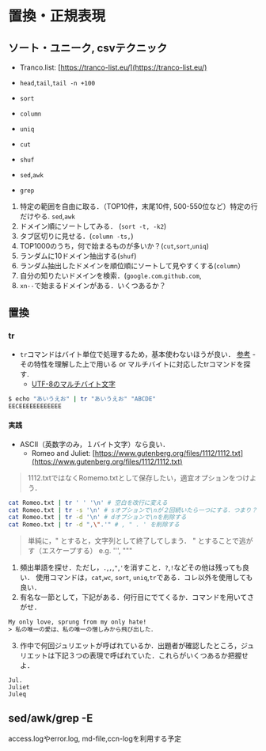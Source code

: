 # 置換・正規表現

## ソート・ユニーク, csvテクニック

- Tranco.list: [https://tranco-list.eu/](https://tranco-list.eu/)

- `head`,`tail`,`tail -n +100`
- `sort`
- `column`
- `uniq`
- `cut`
- `shuf`
- `sed`,`awk`
- `grep`

1. 特定の範囲を自由に取る．（TOP10件，末尾10件, 500-550位など）特定の行だけやる. `sed`,`awk`
2. ドメイン順にソートしてみる． (`sort -t, -k2`)
3. タブ区切りに見せる．(`column -ts,`)
4. TOP1000のうち，何で始まるものが多いか？(`cut`,`sort`,`uniq`)
5. ランダムに10ドメイン抽出する(`shuf`)
6. ランダム抽出したドメインを順位順にソートして見やすくする(`column`）
7. 自分の知りたいドメインを検索．(`google.com`.`github.com`,
8. `xn--`で始まるドメインがある．いくつあるか？

<!--

### 応用

 `xn--`は，PunyCodeと呼ばれる多言語ドメインである．
aptで`idn`パッケージをインストールし，`idn -u [文字列]`をすると，日本語等に変換される．

下記のように, `xargs -L 1 idn -u`で複数行の処理を逐次行うことが出来る．

```sh
cat domain.txt | xargs -L 1 idn -u
```

しかしながら，csvファイルの１カラム目があるとうまく変換できない．

```sh
$ cat puny-domain.csv | xargs -L1 idn -u | head -10
8448,xn--b1aew.xn--p1ai
11606,xn--42c9bsq2d4f7a2a.com
17336,xn--d1abkefqip0a2f.xn--p1ai
17833,xn--80aesfpebagmfblc0a.xn--p1ai
18734,xn--j1ahfl.xn--p1ai
19461,xn--90adear.xn--p1ai
24041,xn--pckua2a7gp15o89zb.com
29115,xn--80affa3aj0al.xn--80asehdb
29157,xn--80abucjiibhv9a.xn--p1ai
29718,xn--41a.ws

$ cat puny-domain.csv | cut -d, -f2 | xargs -L1 idn -u | head -10
мвд.xn--p1ai
ปั้มไลค์.com
единыйурок.xn--p1ai
стопкоронавирус.xn--p1ai
урок.xn--p1ai
гибдд.xn--p1ai
求人ボックス.com
телеграм.xn--80asehdb
минобрнауки.xn--p1ai
я.ws
```

しかし順位の情報がほしい．
そこで，`cut`を用いて１カラムと２カラム分割し，２カラム目だけ変換し，`paste`を用いて，再び順位付きのCSVにする方法を取ることにした．
この手法を実践せよ．

-->


## 置換

### tr

- `tr`コマンドはバイト単位で処理するため，基本使わないほうが良い． [参考](https://www.it-swarm-ja.com/ja/character-encoding/tr%E3%81%AF%E3%82%A2%E3%83%9D%E3%82%B9%E3%83%88%E3%83%AD%E3%83%95%E3%82%A3%E3%82%92%E7%BD%AE%E3%81%8D%E6%8F%9B%E3%81%88%E3%81%BE%E3%81%9B%E3%82%93/956771543/)
  -その特性を理解した上で用いる or マルチバイトに対応したtrコマンドを探す.
  - [UTF-8のマルチバイト文字](http://orange-factory.com/dnf/utf-8.html)

```sh
$ echo "あいうえお" | tr "あいうえお" "ABCDE"
EECEEEEEEEEEEEE
```

#### 実践

- ASCII（英数字のみ，１バイト文字）なら良い．
  - Romeo and Juliet: [https://www.gutenberg.org/files/1112/1112.txt](https://www.gutenberg.org/files/1112/1112.txt)

> 1112.txtではなくRomemo.txtとして保存したい，適宜オプションをつけよう．

```sh
cat Romeo.txt | tr ' ' '\n' # 空白を改行に変える
cat Romeo.txt | tr -s '\n' # sオプションで\nが２回続いたら一つにする．つまり？
cat Romeo.txt | tr -d '\n' # dオプションで\nを削除する
cat Romeo.txt | tr -d ",\".'" # , " . ' を削除する
```

> 単純に，" とすると，文字列として終了してしまう． \" とすることで逃がす（エスケープする）
> e.g. '\'', "\""


1. 頻出単語を探せ．ただし，`.`,`,`,`"`,`'`を消すこと．`?`,`!`などその他は残っても良い． 使用コマンドは，`cat`,`wc`, `sort`, `uniq`,`tr`である．コレ以外を使用しても良い．
2. 有名な一節として，下記がある．何行目にでてくるか．コマンドを用いてさがせ．

```txt
My only love, sprung from my only hate!
> 私の唯一の愛は、私の唯一の憎しみから飛び出した．
```

3. 作中で何回ジュリエットが呼ばれているか．出題者が確認したところ，ジュリエットは下記３つの表現で呼ばれていた．これらがいくつあるか把握せよ．

```
Jul.
Juliet
Juleq
```

## sed/awk/grep -E

access.logやerror.log, md-file,ccn-logを利用する予定
